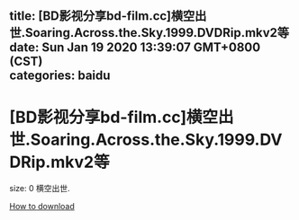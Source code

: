 
title: [BD影视分享bd-film.cc]横空出世.Soaring.Across.the.Sky.1999.DVDRip.mkv2等
date: Sun Jan 19 2020 13:39:07 GMT+0800 (CST)    
categories: baidu
---

# [BD影视分享bd-film.cc]横空出世.Soaring.Across.the.Sky.1999.DVDRip.mkv2等
size: 0
 横空出世.
 

[How to download](https://bpcam.bemobtrk.com/go/2ceec3aa-1ca2-46d6-b9ff-aaa5c184517c?jno=2476)